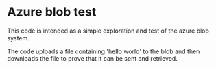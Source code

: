 # Azure blob test

This code is intended as a simple exploration and test of the azure blob system.  

The code uploads a file containing 'hello world' to the blob and then downloads the 
file to prove that it can be sent and retrieved.